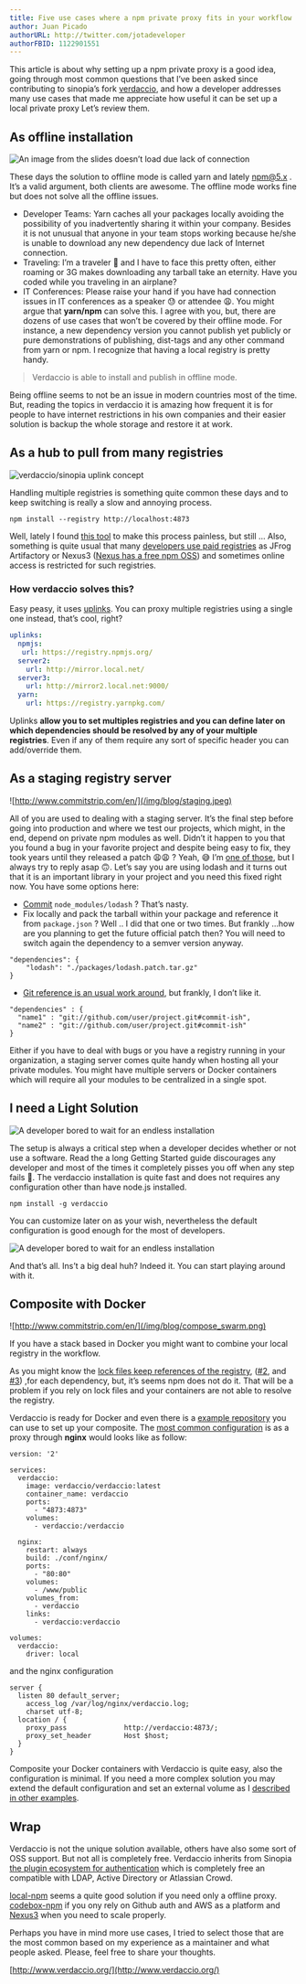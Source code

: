 ```yaml
---
title: Five use cases where a npm private proxy fits in your workflow
author: Juan Picado
authorURL: http://twitter.com/jotadeveloper
authorFBID: 1122901551
---
```


This article is about why setting up a npm private proxy is a good idea, going through most common questions that I’ve been asked since contributing to sinopia’s fork [verdaccio](http://www.verdaccio.org/), and how a developer addresses many use cases that made me appreciate how useful it can be set up a local private proxy
Let’s review them.

## As offline installation

![An image from the slides doesn’t load due lack of connection](/img/blog/offline.png)

These days the solution to offline mode is called yarn and lately npm@5.x . It’s a valid argument, both clients are awesome. The offline mode works fine but does not solve all the offline issues.

<!--truncate-->

* Developer Teams: Yarn caches all your packages locally avoiding the possibility of you inadvertently sharing it within your company. Besides it is not unusual that anyone in your team stops working because he/she is unable to download any new dependency due lack of Internet connection.
* Traveling: I’m a traveler 🛫 and I have to face this pretty often, either roaming or 3G makes downloading any tarball take an eternity. Have you coded while you traveling in an airplane?
* IT Conferences: Please raise your hand if you have had connection issues in IT conferences as a speaker 😓 or attendee 😩. You might argue that **yarn/npm** can solve this. I agree with you, but, there are dozens of use cases that won’t be covered by their offline mode. For instance, a new dependency version you cannot publish yet publicly or pure demonstrations of publishing, dist-tags and any other command from yarn or npm. I recognize that having a local registry is pretty handy.

> Verdaccio is able to install and publish in offline mode.

Being offline seems to not be an issue in modern countries most of the time. But, reading the topics in verdaccio it is amazing how frequent it is for people to have internet restrictions in his own companies and their easier solution is backup the whole storage and restore it at work.

## As a hub to pull from many registries

![verdaccio/sinopia uplink concept](/img/blog/hub.png)

Handling multiple registries is something quite common these days and to keep switching is really a slow and annoying process.

```
npm install --registry http://localhost:4873
```
Well, lately I found [this tool](https://github.com/Pana/nrm) to make this process painless, but still …
Also, something is quite usual that many [developers use paid registries](https://github.com/verdaccio/verdaccio/issues?utf8=%E2%9C%93&q=Artifactory%20OR%20nexus%20) as JFrog Artifactory or Nexus3 ([Nexus has a free npm OSS](https://www.sonatype.com/nexus-repository-oss)) and sometimes online access is restricted for such registries.

### How verdaccio solves this?

Easy peasy, it uses [uplinks](https://github.com/verdaccio/verdaccio/blob/master/docs/uplinks.md). You can proxy multiple registries using a single one instead, that’s cool, right?

```yaml
uplinks:
  npmjs:
   url: https://registry.npmjs.org/
  server2:
    url: http://mirror.local.net/
  server3:
    url: http://mirror2.local.net:9000/
  yarn:
    url: https://registry.yarnpkg.com/
```

Uplinks **allow you to set multiples registries and you can define later on which dependencies should be resolved by any of your multiple registries**. Even if any of them require any sort of specific header you can add/override them.

## As a staging registry server

![http://www.commitstrip.com/en/](/img/blog/staging.jpeg)

All of you are used to dealing with a staging server. It’s the final step before going into production and where we test our projects, which might, in the end, depend on private npm modules as well.
Didn’t it happen to you that you found a bug in your favorite project and despite being easy to fix, they took years until they released a patch 😩😩 ? Yeah, 😅 I’m [one of those](https://github.com/verdaccio/verdaccio/issues?q=is%3Aissue+is%3Aopen+sort%3Acreated-asc), but I always try to reply asap 🙃.
Let’s say you are using lodash and it turns out that it is an important library in your project and you need this fixed right now. You have some options here:

* [Commit](https://medium.com/@bestander_nz/my-node-modules-are-in-git-again-4fb18f5671a) `node_modules/lodash` ? That’s nasty.
* Fix locally and pack the tarball within your package and reference it from `package.json` ? Well .. I did that one or two times. But frankly …how are you planning to get the future official patch then? You will need to switch again the dependency to a semver version anyway.

```
"dependencies": {
    "lodash": "./packages/lodash.patch.tar.gz"
}
```
* [Git reference is an usual work around](https://stackoverflow.com/a/23210615/308341), but frankly, I don’t like it.

```
"dependencies" : {
  "name1" : "git://github.com/user/project.git#commit-ish",
  "name2" : "git://github.com/user/project.git#commit-ish"
}
```

Either if you have to deal with bugs or you have a registry running in your organization, a staging server comes quite handy when hosting all your private modules. You might have multiple servers or Docker containers which will require all your modules to be centralized in a single spot.

## I need a Light Solution

![A developer bored to wait for an endless installation](/img/blog/wait.jpeg)

The setup is always a critical step when a developer decides whether or not use a software. Read the a long Getting Started guide discourages any developer and most of the times it completely pisses you off when any step fails 😤.
The verdaccio installation is quite fast and does not requires any configuration other than have node.js installed.

```
npm install -g verdaccio
```

You can customize later on as your wish, nevertheless the default configuration is good enough for the most of developers.

![A developer bored to wait for an endless installation](/img/blog/runningVerdaccio.gif)

And that’s all. Ins’t a big deal huh? Indeed it. You can start playing around with it.

## Composite with Docker

![http://www.commitstrip.com/en/](/img/blog/compose_swarm.png)

If you have a stack based in Docker you might want to combine your local registry in the workflow.

As you might know the [lock files keep references of the registry](https://github.com/yarnpkg/yarn/issues/579#issuecomment-253115162), ([#2](https://github.com/yarnpkg/rfcs/pull/64), and [#3](https://github.com/yarnpkg/yarn/issues/3330)) ,for each dependency, but, it’s seems npm does not do it. That will be a problem if you rely on lock files and your containers are not able to resolve the registry.

Verdaccio is ready for Docker and even there is a [example repository](https://github.com/verdaccio/docker-examples) you can use to set up your composite. The [most common configuration](https://github.com/verdaccio/docker-examples/tree/master/nginx-verdaccio) is as a proxy through **nginx** would looks like as follow:

```
version: '2'

services:
  verdaccio:
    image: verdaccio/verdaccio:latest
    container_name: verdaccio
    ports:
      - "4873:4873"
    volumes:
      - verdaccio:/verdaccio

  nginx:
    restart: always
    build: ./conf/nginx/
    ports:
      - "80:80"
    volumes:
      - /www/public
    volumes_from:
      - verdaccio
    links:
      - verdaccio:verdaccio

volumes:
  verdaccio:
    driver: local
```

and the nginx configuration

```
server {
  listen 80 default_server;
	access_log /var/log/nginx/verdaccio.log;
	charset utf-8;
  location / {
    proxy_pass              http://verdaccio:4873/;
    proxy_set_header        Host $host;
  }
}
```

Composite your Docker containers with Verdaccio is quite easy, also the configuration is minimal. If you need a more complex solution you may extend the default configuration and set an external volume as I [described in other examples](https://github.com/verdaccio/docker-examples/tree/master/docker-local-storage-volume).

## Wrap

Verdaccio is not the unique solution available, others have also some sort of OSS support. But not all is completely free. Verdaccio inherits from Sinopia [the plugin ecosystem for authentication](https://github.com/verdaccio/verdaccio/blob/master/docs/plugins.md#sinopia-legacy-plugins) which is completely free an compatible with LDAP, Active Directory or Atlassian Crowd.

[local-npm](https://github.com/local-npm/local-npm) seems a quite good solution if you need only a offline proxy. [codebox-npm](https://github.com/craftship/codebox-npm) if you ony rely on Github auth and AWS as a platform and [Nexus3](https://www.sonatype.com/nexus-repository-oss) when you need to scale properly.

Perhaps you have in mind more use cases, I tried to select those that are the most common based on my experience as a maintainer and what people asked. Please, feel free to share your thoughts.

[http://www.verdaccio.org/](http://www.verdaccio.org/)













